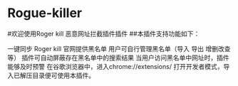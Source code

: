 # Rogue-killer
#欢迎使用Roger kill 恶意网址拦截插件插件
##本插件支持功能如下：

一键同步 Roger kill 官网提供黑名单
用户可自行管理黑名单（导入 导出 增删改查等）
插件可自动屏蔽存在黑名单中的搜索结果
当用户访问黑名单中网址时，插件能够及时预警
在谷歌浏览器中，进入chrome://extensions/ 打开开发者模式，导入已解压目录便可使用本插件。
